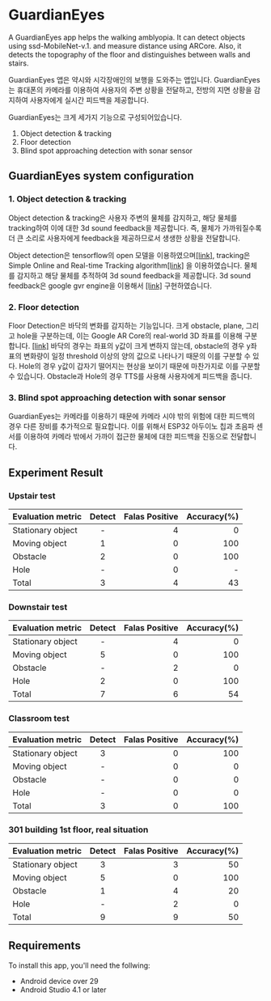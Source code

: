 # GuardianEyes

A GuardianEyes app helps the walking amblyopia. It can detect objects using ssd-MobileNet-v.1.   and measure distance using ARCore. Also, it detects the topography of the floor and distinguishes between walls and stairs.

GuardianEyes 앱은 약시와 시각장애인의 보행을 도와주는 앱입니다. GuardianEyes는 휴대폰의 카메라를 이용하여 사용자의 주변 상황을 전달하고, 전방의 지면 상황을 감지하여 사용자에게 실시간 피드백을 제공합니다.

GuardianEyes는 크게 세가지 기능으로 구성되어있습니다.
1. Object detection & tracking
2. Floor detection
3. Blind spot approaching detection with sonar sensor

## GuardianEyes system configuration
### 1. Object detection & tracking
Object detection & tracking은 사용자 주변의 물체를 감지하고, 해당 물체를 tracking하여 이에 대한 3d sound feedback을 제공합니다. 즉, 물체가 가까워질수록 더 큰 소리로 사용자에게 feedback을 제공하므로서 생생한 상황을 전달합니다.

Object detection은 tensorflow의 open 모델을 이용하였으며[[link]](https://tfhub.dev/tensorflow/lite-model/ssd_mobilenet_v1/1/metadata/2), tracking은 Simple Online and Real-time Tracking algorithm[[link]](https://arxiv.org/pdf/1602.00763.pdf) 을 이용하였습니다.
물체를 감지하고 해당 물체를 추적하여 3d sound feedback을 제공합니다. 3d sound feedback은 google gvr engine을 이용해서 [[link]](https://developers.google.com/vr/reference/android/com/google/vr/sdk/audio/GvrAudioEngine) 구현하였습니다.

### 2. Floor detection
Floor Detection은 바닥의 변화를 감지하는 기능입니다. 크게 obstacle, plane, 그리고 hole을 구분하는데, 이는 Google AR Core의 real-world 3D 좌표를 이용해 구분합니다. [[link]](https://developers.google.com/ar) 바닥의 경우는 좌표의 y값이 크게 변하지 않는데, obstacle의 경우 y좌표의 변화량이 일정 threshold 이상의 양의 값으로 나타나기 때문의 이를 구분할 수 있다. Hole의 경우 y값이 갑자기 떨어지는 현상을 보이기 때문에 마찬가지로 이를 구분할 수 있습니다. Obstacle과 Hole의 경우 TTS를 사용해 사용자에게 피드백을 줍니다.


### 3. Blind spot approaching detection with sonar sensor
GuardianEyes는 카메라를 이용하기 때문에 카메라 시야 밖의 위험에 대한 피드백의 경우 다른 장비를 추가적으로 필요합니다.
이를 위해서 ESP32 아두이노 칩과 초음파 센서를 이용하여 카메라 밖에서 가까이 접근한 물체에 대한 피드백을 진동으로 전달합니다.

## Experiment Result
### Upstair test
| Evaluation metric  | Detect | Falas Positive | Accuracy(%)|
| :------------ |:---------------:| -----:|------:|
| Stationary object      | - | 4 |0|
| Moving object| 1        |   0 |100|
| Obstacle | 2        |    0 |100|
| Hole | -        |    0 |-|
| Total | 3        |   4 |43|

### Downstair test
| Evaluation metric  | Detect | Falas Positive | Accuracy(%)|
| :------------ |:---------------:| -----:|------:|
| Stationary object      | - | 4 |0|
| Moving object| 5        |   0 |100|
| Obstacle | -       |    2 |0|
| Hole | 2        |    0 |100|
| Total | 7        |   6 |54|

### Classroom test
| Evaluation metric  | Detect | Falas Positive | Accuracy(%)|
| :------------ |:---------------:| -----:|------:|
| Stationary object      | 3 | 0 |100|
| Moving object| -        |   0 |0|
| Obstacle | -        |    0 |0|
| Hole | -        |    0 |0|
| Total | 3        |   0 |100|

### 301 building 1st floor, real situation
| Evaluation metric  | Detect | Falas Positive | Accuracy(%)|
| :------------ |:---------------:| -----:|------:|
| Stationary object      | 3 | 3 |50|
| Moving object| 5      |   0 |100|
| Obstacle | 1       |    4 |20|
| Hole | -        |    2 |0|
| Total | 9      |  9 |50|

## Requirements
To install this app, you'll need the follwing:
- Android device over 29
- Android Studio 4.1 or later
